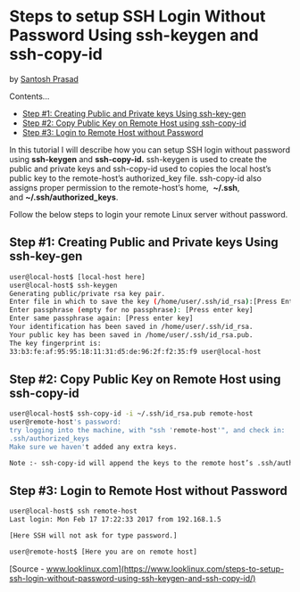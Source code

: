 # Steps to setup SSH Login Without Password Using ssh-keygen and ssh-copy-id

by [Santosh Prasad](https://www.looklinux.com/author/santosh-prasad/)

Contents...

- [Step #1: Creating Public and Private keys Using ssh-key-gen](https://www.looklinux.com/steps-to-setup-ssh-login-without-password-using-ssh-keygen-and-ssh-copy-id/#Step_1_Creating_Public_and_Private_keys_Using_ssh-key-gen "Step #1: Creating Public and Private keys Using ssh-key-gen")
- [Step #2: Copy Public Key on Remote Host using ssh-copy-id](https://www.looklinux.com/steps-to-setup-ssh-login-without-password-using-ssh-keygen-and-ssh-copy-id/#Step_2_Copy_Public_Key_on_Remote_Host_using_ssh-copy-id "Step #2: Copy Public Key on Remote Host using ssh-copy-id")
- [Step #3: Login to Remote Host without Password](https://www.looklinux.com/steps-to-setup-ssh-login-without-password-using-ssh-keygen-and-ssh-copy-id/#Step_3_Login_to_Remote_Host_without_Password "Step #3: Login to Remote Host without Password")

In this tutorial I will describe how you can setup SSH login without password using **ssh-keygen** and **ssh-copy-id.** ssh-keygen is used to create the public and private keys and ssh-copy-id used to copies the local host’s public key to the remote-host’s authorized_key file. ssh-copy-id also assigns proper permission to the remote-host’s home,  **~/.ssh**, and **~/.ssh/authorized_keys**.

Follow the below steps to login your remote Linux server without password.

## Step #1: Creating Public and Private keys Using ssh-key-gen

```bash
user@local-host$ [local-host here]
user@local-host$ ssh-keygen
Generating public/private rsa key pair.
Enter file in which to save the key (/home/user/.ssh/id_rsa):[Press Enter key]
Enter passphrase (empty for no passphrase): [Press enter key]
Enter same passphrase again: [Press enter key]
Your identification has been saved in /home/user/.ssh/id_rsa.
Your public key has been saved in /home/user/.ssh/id_rsa.pub.
The key fingerprint is:
33:b3:fe:af:95:95:18:11:31:d5:de:96:2f:f2:35:f9 user@local-host
```

## Step #2: Copy Public Key on Remote Host using ssh-copy-id

```bash
user@local-host$ ssh-copy-id -i ~/.ssh/id_rsa.pub remote-host
user@remote-host's password:
try logging into the machine, with "ssh 'remote-host'", and check in:
.ssh/authorized_keys
Make sure we haven't added any extra keys.

Note :- ssh-copy-id will append the keys to the remote host’s .ssh/authorized_key.
```

## Step #3: Login to Remote Host without Password

```bash
user@local-host$ ssh remote-host
Last login: Mon Feb 17 17:22:33 2017 from 192.168.1.5

[Here SSH will not ask for type password.]

user@remote-host$ [Here you are on remote host]
```

[Source - www.looklinux.com](https://www.looklinux.com/steps-to-setup-ssh-login-without-password-using-ssh-keygen-and-ssh-copy-id/)
